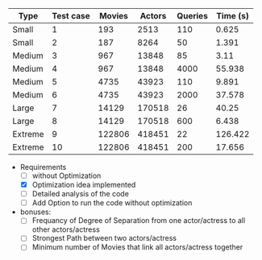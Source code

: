 | Type    | Test case | Movies | Actors | Queries | Time (s) |
|---------|-----------|--------|--------|---------|----------|
| Small   | 1         | 193    | 2513   | 110     | 0.625    |
| Small   | 2         | 187    | 8264   | 50      | 1.391    |
| Medium  | 3         | 967    | 13848  | 85      | 3.11     |
| Medium  | 4         | 967    | 13848  | 4000    | 55.938   |
| Medium  | 5         | 4735   | 43923  | 110     | 9.891    |
| Medium  | 6         | 4735   | 43923  | 2000    | 37.578   |
| Large   | 7         | 14129  | 170518 | 26      | 40.25    |
| Large   | 8         | 14129  | 170518 | 600     | 6.438    |
| Extreme | 9         | 122806 | 418451 | 22      | 126.422  |
| Extreme | 10        | 122806 | 418451 | 200     | 17.656   |

- Requirements
    - [ ] without Optimization
    - [x] Optimization idea implemented
    - [ ] Detailed analysis of the code
    - [ ] Add Option to run the code without optimization
- bonuses:
  - [ ] Frequancy of Degree of Separation from one actor/actress to all other actors/actress
  - [ ] Strongest Path between two actors/actress
  - [ ] Minimum number of Movies that link all actors/actress together